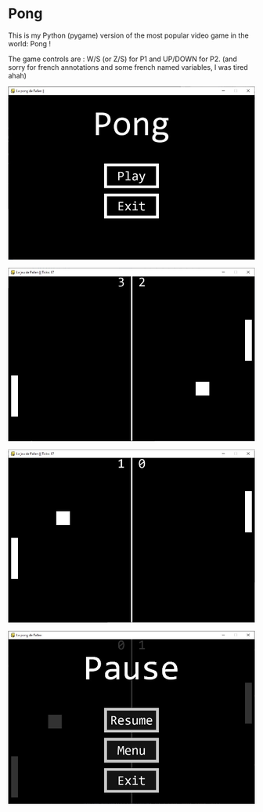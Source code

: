 # Pong

This is my Python (pygame) version of the most popular video game in the world: Pong !

The game controls are : W/S (or Z/S) for P1 and UP/DOWN for P2. (and sorry for french annotations and some french named variables, I was tired ahah)

![Alt text](img/Menu.jpg?raw=true "Menu")

![Alt text](img/game1.jpg?raw=true "Game example 1")

![Alt text](img/game2.jpg?raw=true "Game example 2")

![Alt text](img/Pause.jpg?raw=true "Pause menu")
